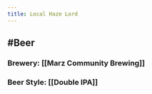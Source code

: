 ```yaml
---
title: Local Haze Lord
---
```


## #Beer
### Brewery: [[Marz Community Brewing]]

### Beer Style: [[Double IPA]]
